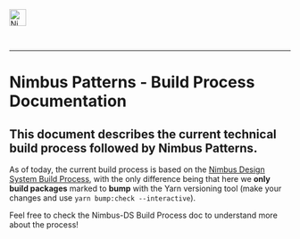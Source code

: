 <img alt="Nimbus" style="margin-bottom: 30px;" src="https://tiendanube.github.io/design-system-nimbus/static/media/nimbus-logo.ab60bd79.png" height="30" />

---

# Nimbus Patterns - Build Process Documentation

## This document describes the current technical build process followed by Nimbus Patterns.

As of today, the current build process is based on the [Nimbus Design System Build Process](https://github.com/TiendaNube/nimbus-design-system/blob/master/docs/BUILD_PROCESS.md), with the only difference being that here we **only build packages** marked to **bump** with the Yarn versioning tool (make your changes and use `yarn bump:check --interactive`).

Feel free to check the Nimbus-DS Build Process doc to understand more about the process!
